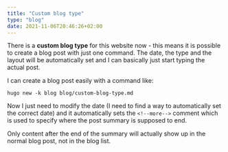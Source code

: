 ```yaml
---
title: "Custom blog type"
type: "blog"
date: 2021-11-06T20:46:26+02:00
---
```


There is a **custom blog type** for this website now - this means it is possible to create a blog post with just one command. The date, the type and the layout will be automatically set and I can basically just start typing the actual post. 

<!--more-->

I can create a blog post easily with a command like:

```
hugo new -k blog blog/custom-blog-type.md
```

Now I just need to modify the date (I need to find a way to automatically set the correct date) and it automatically sets the ```<!--more-->``` comment which is used to specify where the post summary is supposed to end.

Only content after the end of the summary will actually show up in the normal blog post, not in the blog list.